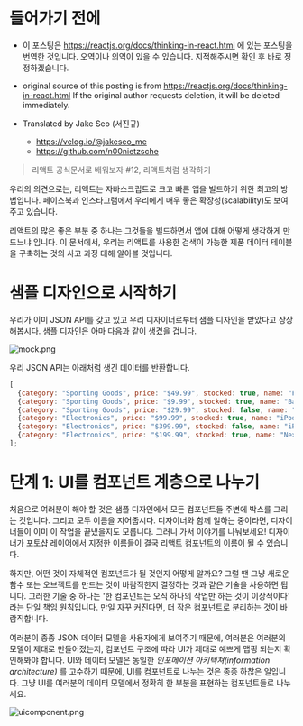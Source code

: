 # 들어가기 전에

- 이 포스팅은 https://reactjs.org/docs/thinking-in-react.html 에 있는 포스팅을 번역한 것입니다. 오역이나 의역이 있을 수 있습니다. 지적해주시면 확인 후 바로 정정하겠습니다.

- original source of this posting is from https://reactjs.org/docs/thinking-in-react.html If the original author requests deletion, it will be deleted immediately.

- Translated by Jake Seo (서진규)

	- https://velog.io/@jakeseo_me
	- https://github.com/n00nietzsche
    
> 리액트 공식문서로 배워보자 #12, 리액트처럼 생각하기

우리의 의견으로는, 리액트는 자바스크립트로 크고 빠른 앱을 빌드하기 위한 최고의 방법입니다. 페이스북과 인스타그램에서 우리에게 매우 좋은 확장성(scalability)도 보여주고 있습니다.

리액트의 많은 좋은 부분 중 하나는 그것들을 빌드하면서 앱에 대해 어떻게 생각하게 만드느냐 입니다. 이 문서에서, 우리는 리액트를 사용한 검색이 가능한 제품 데이터 테이블을 구축하는 것의 사고 과정 대해 알아볼 것입니다.

# 샘플 디자인으로 시작하기

우리가 이미 JSON API를 갖고 있고 우리 디자이너로부터 샘플 디자인을 받았다고 상상해봅시다. 샘플 디자인은 아마 다음과 같이 생겼을 겁니다.

![mock.png](https://images.velog.io/post-images/jakeseo_me/3dba2ff0-7e01-11e9-a450-df8e97feb59d/mock.png)

우리 JSON API는 아래처럼 생긴 데이터를 반환합니다.

```js
[
  {category: "Sporting Goods", price: "$49.99", stocked: true, name: "Football"},
  {category: "Sporting Goods", price: "$9.99", stocked: true, name: "Baseball"},
  {category: "Sporting Goods", price: "$29.99", stocked: false, name: "Basketball"},
  {category: "Electronics", price: "$99.99", stocked: true, name: "iPod Touch"},
  {category: "Electronics", price: "$399.99", stocked: false, name: "iPhone 5"},
  {category: "Electronics", price: "$199.99", stocked: true, name: "Nexus 7"}
];
```

# 단계 1: UI를 컴포넌트 계층으로 나누기

처음으로 여러분이 해야 할 것은 샘플 디자인에서 모든 컴포넌트들 주변에 박스를 그리는 것입니다. 그리고 모두 이름을 지어줍시다. 디자이너와 함께 일하는 중이라면, 디자이너들이 이미 이 작업을 끝냈을지도 모릅니다. 그러니 가서 이야기를 나눠보세요! 디자이너가 포토샵 레이어에서 지정한 이름들이 결국 리액트 컴포넌트의 이름이 될 수 있습니다.

하지만, 어떤 것이 자체적인 컴포넌트가 될 것인지 어떻게 알까요? 그럴 땐 그냥 새로운 함수 또는 오브젝트를 만드는 것이 바람직한지 결정하는 것과 같은 기술을 사용하면 됩니다. 그러한 기술 중 하나는 '한 컴포넌트는 오직 하나의 작업만 하는 것이 이상적이다' 라는 [단일 책임 원칙](https://en.wikipedia.org/wiki/Single_responsibility_principle)입니다. 만일 자꾸 커진다면, 더 작은 컴포넌트로 분리하는 것이 바람직합니다.

여러분이 종종 JSON 데이터 모델을 사용자에게 보여주기 때문에, 여러분은 여러분의 모델이 제대로 만들어졌는지, 컴포넌트 구조에 따라 UI가 제대로 예쁘게 맵핑 되는지 확인해봐야 합니다. UI와 데이터 모델은 동일한 *인포메이션 아키텍쳐(information architecture)* 를 고수하기 때문에, UI를 컴포넌트로 나누는 것은 종종 하찮은 일입니다. 그냥 UI를 여러분의 데이터 모델에서 정확히 한 부분을 표현하는 컴포넌트들로 나누세요.

![uicomponent.png](https://images.velog.io/post-images/jakeseo_me/ec0c1540-7e02-11e9-ac2c-27d620c7baf8/uicomponent.png)

